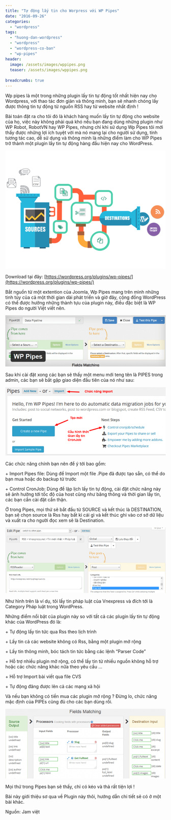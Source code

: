```yaml
---
title: "Tự động lấy tin cho Worpress với WP Pipes"
date: "2016-09-26"
categories: 
  - "wordpress"
tags: 
  - "huong-dan-wordpress"
  - "wordpress"
  - "wordpress-co-ban"
  - "wp-pipes"
header:
  image: /assets/images/wppipes.png
  teaser: /assets/images/wppipes.png

breadcrumbs: true
---
```


Wp pipes là một trong những plugin lấy tin tự động tốt nhất hiện nay cho Wordpress, với thao tác đơn giản và thông minh, bạn sẽ nhanh chóng lấy được thông tin tự động từ nguồn RSS hay từ website nhất định !

Bài toán đặt ra cho tôi đó là khách hàng muốn lấy tin tự động cho website của họ, việc này không phải quá khó nếu bạn đang dùng những plugin như WP Robot, RobotVN hay WP Pipes, nhưng chỉ khi sử dụng Wp Pipes tôi mới thấy được những lợi ích tuyệt vời mà nó mang lại cho người sử dụng, tính tương tác cao, dễ sử dụng và thông minh là những điểm làm cho WP Pipes trở thành một plugin lấy tin tự động hàng đầu hiện nay cho WordPress.

![wppipes](/assets/images/wppipes.png)

Download tại đây: [https://wordpress.org/plugins/wp-pipes/](https://wordpress.org/plugins/wp-pipes/)

Bắt nguồn từ một extention của Joomla, Wp Pipes mang trên mình những tinh túy của cả một thời gian dài phát triển và giờ đây, cộng đồng WordPress có thể được hưởng những thành tựu của plugin này, điều đặc biệt là WP Pipes do người Việt viết nên.

![pipes-626x199-1](/assets/images/pipes-626x199-1.png)

Sau khi cài đặt xong các bạn sẽ thấy một menu mới teng tên là PIPES trong admin, các bạn sẽ bắt gặp giao diện đầu tiên của nó như sau:

![allpipes-626x267-2](/assets/images/allpipes-626x267-2.png)

Các chức năng chính bạn nên để ý tới bao gồm:

\+ Import Pipes file: Dùng để Import một file .Pipe đã được tạo sẵn, có thể do bạn mua hoặc do backup từ trước

\+ Control CronJob: Dùng để lập lịch lấy tin tự động, cài đặt chức năng này sẽ ảnh hưởng tới tốc độ của host cũng như băng thông và thời gian lấy tin, các bạn cần cài đặt cẩn thận.

Ở trong Pipes, mọi thứ sẽ bắt đầu từ SOURCE và kết thúc là DESTINATION, bạn sẽ chọn source là Rss hay bất kì cái gì và kết thúc ghi vào cơ sở dữ liệu và xuất ra cho người đọc xem sẽ là Destination.

![newpipes-3](/assets/images/newpipes-3.png)

Như hình trên là ví dụ, tôi lấy tin pháp luật của Vnexpress và đích tới là Category Pháp luật trong WordPress.

Những điểm nổi bật của plugin này so với tất cả các plugin lấy tin tự động khác của WordPress đó là:

\+ Tự động lấy tin tức qua Rss theo lịch trình

\+ Lấy tin cả các website không có Rss, bằng một plugin mở rộng

\+ Lấy tin thông minh, bóc tách tin tức bằng các lệnh “Parser Code”

\+ Hỗ trợ nhiều plugin mở rộng, có thể lấy tin từ nhiều nguồn không hỗ trợ hoặc các chức năng khác nữa theo yêu cầu …

\+ Hỗ trợ Import bài viết qua file CVS

\+ Tự động đăng được lên cả các mạng xã hội

Và nếu bạn không có tiền mua các plugin mở rộng ? Đừng lo, chức năng mặc định của PIPEs cũng đủ cho các bạn dùng rồi.

![pipes-click-move-626x273-4](/assets/images/pipes-click-move-626x273-4.png)

Mọi thứ trong Pipes bạn sẽ thấy, chỉ có kéo và thả rất tiện lợi !

Bài này giới thiệu sơ qua về Plugin này thôi, hướng dẫn chi tiết sẽ có ở một bài khác.

Nguồn: Jam việt
